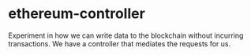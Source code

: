 # ethereum-controller

Experiment in how we can write data to the blockchain without incurring transactions.  We have a controller that mediates the requests for us.
